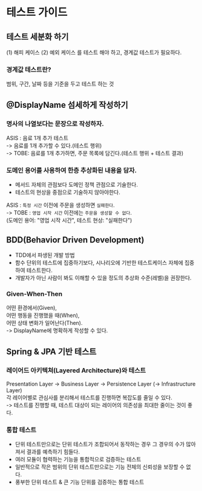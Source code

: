 # 테스트 가이드

## 테스트 세분화 하기

(1) 해피 케이스 (2) 예외 케이스 를 테스트 해야 하고, 경계값 테스트가 필요하다.

### 경계값 테스트란?

범위, 구간, 날짜 등을 기준을 두고 테스트 하는 것

## @DisplayName 섬세하게 작성하기

### 명사의 나열보다는 문장으로 작성하자.

ASIS : 음료 1개 추가 테스트  
-> 음료를 1개 추가할 수 있다.(테스트 행위)  
-> TOBE: 음료를 1개 추가하면, 주문 목록에 담긴다.(테스트 행위 + 테스트 결과)

### 도메인 용어를 사용하여 한층 추상화된 내용을 담자.

- 메서드 자체의 관점보다 도메인 정책 관점으로 기술한다.
- 테스트의 현상을 중점으로 기술하지 않아야한다.

ASIS : `특정 시간` 이전에 주문을 생성하면 `실패한다`.  
-> TOBE : `영업 시작 시간` 이전에는 `주문을 생성할 수 없다`.  
(도메인 용어: "영업 시작 시간", 테스트 현상: "실패한다")

## BDD(Behavior Driven Development)

- TDD에서 파생된 개발 방법
- 함수 단위의 테스트에 집중하기보다, 시나리오에 기반한 테스트케이스 자체에 집중하여 테스트한다.
- 개발자가 아닌 사람이 봐도 이해할 수 있을 정도의 추상화 수준(레벨)을 권장한다.

### Given-When-Then

어떤 환경에서(Given),  
어떤 행동을 진행했을 때(When),  
어떤 상태 변화가 일어난다(Then).  
-> DisplayName에 명확하게 작성할 수 있다.

## Spring & JPA 기반 테스트

### 레이어드 아키텍쳐(Layered Architecture)와 테스트

Presentation Layer -> Business Layer -> Persistence Layer (-> Infrastructure Layer)  
각 레이어별로 관심사를 분리해서 테스트를 진행하면 복잡도를 줄일 수 있다.  
-> 테스트를 진행할 때, 테스트 대상이 되는 레이어의 의존성을 최대한 줄이는 것이 좋다.

### 통합 테스트

- 단위 테스트만으로는 단위 테스트가 조합되어서 동작하는 경우 그 경우의 수가 많아져서 결과를 예측하기 힘들다.
- 여러 모듈이 협력하는 기능을 통합적으로 검증하는 테스트
- 일반적으로 작은 범위의 단위 테스트만으로는 기능 전체의 신뢰성을 보장할 수 없다.
- 풍부한 단위 테스트 & 큰 기능 단위를 검증하는 통합 테스트

